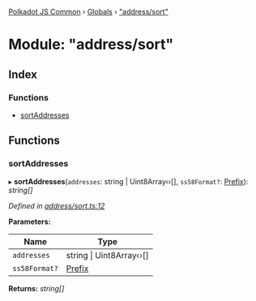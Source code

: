 [Polkadot JS Common](../README.md) › [Globals](../globals.md) › ["address/sort"](_address_sort_.md)

# Module: "address/sort"

## Index

### Functions

* [sortAddresses](_address_sort_.md#sortaddresses)

## Functions

###  sortAddresses

▸ **sortAddresses**(`addresses`: string | Uint8Array‹›[], `ss58Format?`: [Prefix](_address_types_.md#prefix)): *string[]*

*Defined in [address/sort.ts:12](https://github.com/polkadot-js/common/blob/733e9e27/packages/util-crypto/src/address/sort.ts#L12)*

**Parameters:**

Name | Type |
------ | ------ |
`addresses` | string &#124; Uint8Array‹›[] |
`ss58Format?` | [Prefix](_address_types_.md#prefix) |

**Returns:** *string[]*
